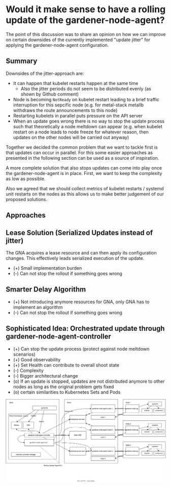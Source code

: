 # Would it make sense to have a rolling update of the gardener-node-agent?

The point of this discussion was to share an opinion on how we can improve on certain downsides of the currently implemented "update jitter" for applying the gardener-node-agent configuration.

## Summary

Downsides of the jitter-approach are:

- It can happen that kubelet restarts happen at the same time
  - Also the jitter periods do not seem to be distributed evenly (as shown by Github comment)
- Node is becoming `NotReady` on kubelet restart leading to a brief traffic interruption for this sepcific node (e.g. for metal-stack metallb withdraws the route announcements to this node)
- Restarting kubelets in parallel puts pressure on the API server
- When an update goes wrong there is no way to stop the update process such that theoretically a node meltdown can appear (e.g. when kubelet restart on a node leads to node freeze for whatever reason, then updates on the other nodes will be carried out anyway)

Together we decided the common problem that we want to tackle first is that updates can occur in parallel. For this some easier approaches as presented in the following section can be used as a source of inspiration.

A more complete solution that also stops updates can come into play once the gardener-node-agent is in place. First, we want to keep the complexity as low as possible.

Also we agreed that we should collect metrics of kubelet restarts / systemd unit restarts on the nodes as this allows us to make better judgement of our proposed solutions.

## Approaches

## Lease Solution (Serialized Updates instead of jitter)

The GNA acquires a lease resource and can then apply its configuration changes. This effectively leads serialized execution of the update.

- (+) Small implementation burden
- (-) Can not stop the rollout if something goes wrong

## Smarter Delay Algorithm

- (+) Not introducing anymore resources for GNA, only GNA has to implement an algorithm
- (-) Can not stop the rollout if something goes wrong

## Sophisticated Idea: Orchestrated update through gardener-node-agent-controller

- (+) Can stop the update process (protect against node meltdown scenarios)
- (+) Good observability
- (+) Set Health can contribute to overall shoot state
- (-) Complexity
- (-) Bigger architectural change
- (o) If an update is stopped, updates are not distributed anymore to other nodes as long as the original problem gets fixed
- (o) certain similarities to Kubernetes Sets and Pods

![Rough Sketch](rolling_update_proposal.drawio.svg)
